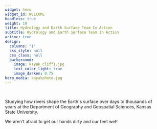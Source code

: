 ```yaml
---
widget: hero
widget_id: WELCOME
headless: true
weight: 10
title: Hydrology and Earth Surface Team In Action
subtitle: Hydrology and Earth Surface Team In Action
active: true
design:
  columns: "1"
  css_style: null
  css_class: null
  background:
    image: kayak_cliff1.jpg
    text_color_light: true
    image_darken: 0.75
hero_media: kayakphoto.jpg
---
```

<br>

Studying how rivers shape the Earth's surface over days to thousands of years at the  Department of Geography and Geospatial Sciences, Kansas State University. 

We aren't afraid to get our hands dirty and our feet wet!